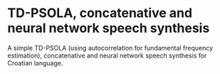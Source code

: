 # TD-PSOLA, concatenative and neural network speech synthesis


A simple TD-PSOLA (using autocorrelation for fundamental frequency estimation), concatenative and neural network speech synthesis for Croatian language.
